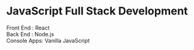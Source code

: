 # JavaScript Full Stack Development
<p>
  Front End : React <br/>
  Back End : Node.js <br/>
  Console Apps: Vanilla JavaScript
</p>
